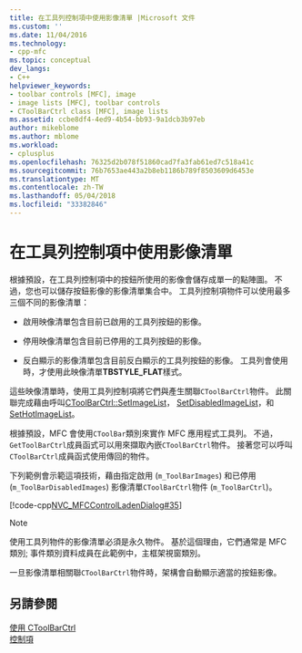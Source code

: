 ```yaml
---
title: 在工具列控制項中使用影像清單 |Microsoft 文件
ms.custom: ''
ms.date: 11/04/2016
ms.technology:
- cpp-mfc
ms.topic: conceptual
dev_langs:
- C++
helpviewer_keywords:
- toolbar controls [MFC], image
- image lists [MFC], toolbar controls
- CToolBarCtrl class [MFC], image lists
ms.assetid: ccbe8df4-4ed9-4b54-bb93-9a1dcb3b97eb
author: mikeblome
ms.author: mblome
ms.workload:
- cplusplus
ms.openlocfilehash: 76325d2b078f51860cad7fa3fab61ed7c518a41c
ms.sourcegitcommit: 76b7653ae443a2b8eb1186b789f8503609d6453e
ms.translationtype: MT
ms.contentlocale: zh-TW
ms.lasthandoff: 05/04/2018
ms.locfileid: "33382846"
---
```

# <a name="using-image-lists-in-a-toolbar-control"></a>在工具列控制項中使用影像清單
根據預設，在工具列控制項中的按鈕所使用的影像會儲存成單一的點陣圖。 不過，您也可以儲存按鈕影像的影像清單集合中。 工具列控制項物件可以使用最多三個不同的影像清單：  
  
-   啟用映像清單包含目前已啟用的工具列按鈕的影像。  
  
-   停用映像清單包含目前已停用的工具列按鈕的影像。  
  
-   反白顯示的影像清單包含目前反白顯示的工具列按鈕的影像。 工具列會使用時，才使用此映像清單**TBSTYLE_FLAT**樣式。  
  
 這些映像清單時，使用工具列控制項將它們與產生關聯`CToolBarCtrl`物件。 此關聯完成藉由呼叫[CToolBarCtrl::SetImageList](../mfc/reference/ctoolbarctrl-class.md#setimagelist)， [SetDisabledImageList](../mfc/reference/ctoolbarctrl-class.md#setdisabledimagelist)，和[SetHotImageList](../mfc/reference/ctoolbarctrl-class.md#sethotimagelist)。  
  
 根據預設，MFC 會使用`CToolBar`類別來實作 MFC 應用程式工具列。 不過，`GetToolBarCtrl`成員函式可以用來擷取內嵌`CToolBarCtrl`物件。 接著您可以呼叫`CToolBarCtrl`成員函式使用傳回的物件。  
  
 下列範例會示範這項技術，藉由指定啟用 (`m_ToolBarImages`) 和已停用 (`m_ToolBarDisabledImages`) 影像清單`CToolBarCtrl`物件 (`m_ToolBarCtrl`)。  
  
 [!code-cpp[NVC_MFCControlLadenDialog#35](../mfc/codesnippet/cpp/using-image-lists-in-a-toolbar-control_1.cpp)]  
  
> [!NOTE]
>  使用工具列物件的影像清單必須是永久物件。 基於這個理由，它們通常是 MFC 類別; 事件類別資料成員在此範例中，主框架視窗類別。  
  
 一旦影像清單相關聯`CToolBarCtrl`物件時，架構會自動顯示適當的按鈕影像。  
  
## <a name="see-also"></a>另請參閱  
 [使用 CToolBarCtrl](../mfc/using-ctoolbarctrl.md)   
 [控制項](../mfc/controls-mfc.md)

